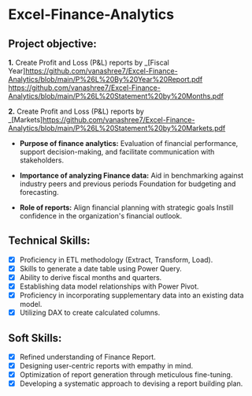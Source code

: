 # Excel-Finance-Analytics
## Project objective:
 **1.** Create Profit and Loss (P&L) reports by _[Fiscal Year]https://github.com/vanashree7/Excel-Finance-Analytics/blob/main/P%26L%20By%20Year%20Report.pdf
             https://github.com/vanashree7/Excel-Finance-Analytics/blob/main/P%26L%20Statement%20by%20Months.pdf

   **2.** Create Profit and Loss (P&L) reports by _[Markets]https://github.com/vanashree7/Excel-Finance-Analytics/blob/main/P%26L%20Statement%20by%20Markets.pdf

- **Purpose of finance analytics:** Evaluation of financial performance, support decision-making, and facilitate communication with stakeholders.

- **Importance of analyzing Finance data:** Aid in benchmarking against industry peers and previous periods Foundation for budgeting and forecasting.

- **Role of reports:** Align financial planning with strategic goals Instill confidence in the organization's financial outlook.


## Technical Skills:
- [x]	Proficiency in ETL methodology (Extract, Transform, Load).
- [x]	Skills to generate a date table using Power Query.
- [x]	Ability to derive fiscal months and quarters.
- [x]	Establishing data model relationships with Power Pivot.
- [x]	Proficiency in incorporating supplementary data into an existing data model.
- [x]	Utilizing DAX to create calculated columns.

## Soft Skills:
- [x]	Refined understanding of Finance Report.
- [x]	Designing user-centric reports with empathy in mind.
- [x]	Optimization of report generation through meticulous fine-tuning.
- [x]	Developing a systematic approach to devising a report building plan.
